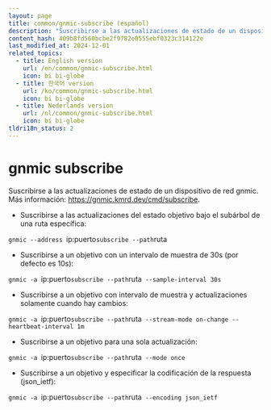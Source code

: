 ```yaml
---
layout: page
title: common/gnmic-subscribe (español)
description: "Suscribirse a las actualizaciones de estado de un dispositivo de red gnmic."
content_hash: 409b8fd560bcbe2f9782e0555ebf0323c314122e
last_modified_at: 2024-12-01
related_topics:
  - title: English version
    url: /en/common/gnmic-subscribe.html
    icon: bi bi-globe
  - title: 한국어 version
    url: /ko/common/gnmic-subscribe.html
    icon: bi bi-globe
  - title: Nederlands version
    url: /nl/common/gnmic-subscribe.html
    icon: bi bi-globe
tldri18n_status: 2
---
```

# gnmic subscribe

Suscribirse a las actualizaciones de estado de un dispositivo de red gnmic.
Más información: <https://gnmic.kmrd.dev/cmd/subscribe>.

- Suscribirse a las actualizaciones del estado objetivo bajo el subárbol de una ruta específica:

`gnmic --address `<span class="tldr-var badge badge-pill bg-dark-lm bg-white-dm text-white-lm text-dark-dm font-weight-bold">ip:puerto</span>` subscribe --path `<span class="tldr-var badge badge-pill bg-dark-lm bg-white-dm text-white-lm text-dark-dm font-weight-bold">ruta</span>

- Suscribirse a un objetivo con un intervalo de muestra de 30s (por defecto es 10s):

`gnmic -a `<span class="tldr-var badge badge-pill bg-dark-lm bg-white-dm text-white-lm text-dark-dm font-weight-bold">ip:puerto</span>` subscribe --path `<span class="tldr-var badge badge-pill bg-dark-lm bg-white-dm text-white-lm text-dark-dm font-weight-bold">ruta</span>` --sample-interval 30s`

- Suscribirse a un objetivo con intervalo de muestra y actualizaciones solamente cuando hay cambios:

`gnmic -a `<span class="tldr-var badge badge-pill bg-dark-lm bg-white-dm text-white-lm text-dark-dm font-weight-bold">ip:puerto</span>` subscribe --path `<span class="tldr-var badge badge-pill bg-dark-lm bg-white-dm text-white-lm text-dark-dm font-weight-bold">ruta</span>` --stream-mode on-change --heartbeat-interval 1m`

- Suscribirse a un objetivo para una sola actualización:

`gnmic -a `<span class="tldr-var badge badge-pill bg-dark-lm bg-white-dm text-white-lm text-dark-dm font-weight-bold">ip:puerto</span>` subscribe --path `<span class="tldr-var badge badge-pill bg-dark-lm bg-white-dm text-white-lm text-dark-dm font-weight-bold">ruta</span>` --mode once`

- Suscribirse a un objetivo y especificar la codificación de la respuesta (json_ietf):

`gnmic -a `<span class="tldr-var badge badge-pill bg-dark-lm bg-white-dm text-white-lm text-dark-dm font-weight-bold">ip:puerto</span>` subscribe --path `<span class="tldr-var badge badge-pill bg-dark-lm bg-white-dm text-white-lm text-dark-dm font-weight-bold">ruta</span>` --encoding json_ietf`
